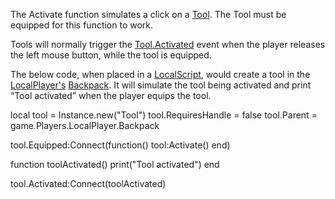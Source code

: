 The Activate function simulates a click on a [Tool](https://developer.roblox.com/en-us/api-reference/class/Tool). The Tool must be equipped for this function to work.

Tools will normally trigger the [Tool.Activated](https://developer.roblox.com/en-us/api-reference/event/Tool/Activated) event when the player releases the left mouse button, while the tool is equipped.

The below code, when placed in a [LocalScript](https://developer.roblox.com/en-us/api-reference/class/LocalScript), would create a tool in the [LocalPlayer's](https://developer.roblox.com/en-us/api-reference/property/Players/LocalPlayer) [Backpack](https://developer.roblox.com/en-us/api-reference/class/Backpack). It will simulate the tool being activated and print “Tool activated” when the player equips the tool.

local tool = Instance.new("Tool")
tool.RequiresHandle = false
tool.Parent = game.Players.LocalPlayer.Backpack

tool.Equipped:Connect(function()
	tool:Activate()
end)

function toolActivated()
    print("Tool activated")
end

tool.Activated:Connect(toolActivated)